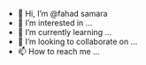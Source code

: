 - 👋 Hi, I’m @fahad samara
- 👀 I’m interested in ...
- 🌱 I’m currently learning ...
- 💞️ I’m looking to collaborate on ...
- 📫 How to reach me ...

<!---
fahad0samara/fahad0samara is a ✨ special ✨ repository because its `README.md` (this file) appears on your GitHub profile.
You can click the Preview link to take a look at your changes.
--->
